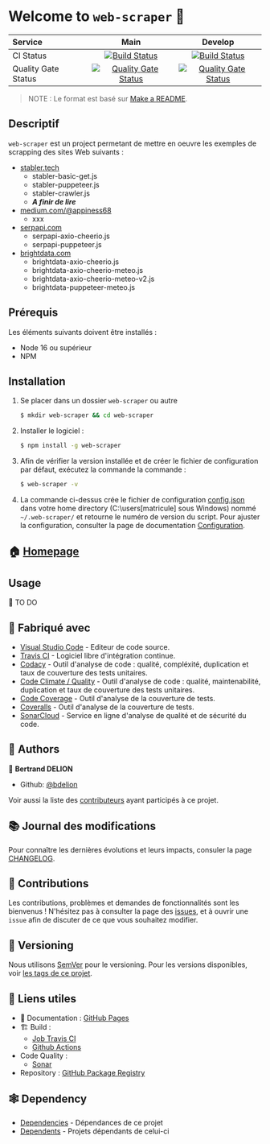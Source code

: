 # Welcome to `web-scraper` :wave:

| Service             |                Main                |              Develop               |
| :------------------ | :--------------------------------: | :--------------------------------: |
| CI Status           |    [![Build Status][bmb]][bml]     |    [![Build Status][bdb]][bdl]     |
| Quality Gate Status | [![Quality Gate Status][qmb]][qml] | [![Quality Gate Status][qdb]][qdl] |

> NOTE : Le format est basé sur [Make a README].

## Descriptif

`web-scraper` est un project permetant de mettre en oeuvre les exemples de scrapping des sites Web suivants :

- [stabler.tech]
  - stabler-basic-get.js
  - stabler-puppeteer.js
  - stabler-crawler.js
  - **_A finir de lire_**
- [medium.com/@appiness68]
  - xxx
- [serpapi.com]
  - serpapi-axio-cheerio.js
  - serpapi-puppeteer.js
- [brightdata.com]
  - brightdata-axio-cheerio.js
  - brightdata-axio-cheerio-meteo.js
  - brightdata-axio-cheerio-meteo-v2.js
  - brightdata-puppeteer-meteo.js

## Prérequis

Les éléments suivants doivent être installés :

- Node 16 ou supérieur
- NPM

## Installation

1. Se placer dans un dossier `web-scraper` ou autre
   ```sh
   $ mkdir web-scraper && cd web-scraper
   ```
2. Installer le logiciel :
   ```sh
   $ npm install -g web-scraper
   ```
3. Afin de vérifier la version installée et de créer le fichier de configuration par défaut, exécutez la commande la commande :
   ```sh
   $ web-scraper -v
   ```
4. La commande ci-dessus crée le fichier de configuration [config.json] dans votre home directory (C:\users\[matricule] sous Windows) nommé `~/.web-scraper/` et retourne le numéro de version du script. Pour ajuster la configuration, consulter la page de documentation [Configuration].

## :house: [Homepage]

## Usage

:construction: TO DO

## :construction_worker: Fabriqué avec

- [Visual Studio Code] - Editeur de code source.
- [Travis CI] - Logiciel libre d'intégration continue.
- [Codacy] - Outil d'analyse de code : qualité, compléxité, duplication et taux de couverture des tests unitaires.
- [Code Climate / Quality] - Outil d'analyse de code : qualité, maintenabilité, duplication et taux de couverture des tests unitaires.
- [Code Coverage] - Outil d'analyse de la couverture de tests.
- [Coveralls] - Outil d'analyse de la couverture de tests.
- [SonarCloud] - Service en ligne d'analyse de qualité et de sécurité du code.

## :busts_in_silhouette: Authors

:bust_in_silhouette: **Bertrand DELION**

- Github: [@bdelion]

Voir aussi la liste des [contributeurs] ayant participés à ce projet.

## :books: Journal des modifications

Pour connaître les dernières évolutions et leurs impacts, consuler la page [CHANGELOG].

## :handshake: Contributions

Les contributions, problèmes et demandes de fonctionnalités sont les bienvenus !
N'hésitez pas à consulter la page des [issues], et à ouvrir une `issue` afin de discuter de ce que vous souhaitez modifier.

## :bookmark: Versioning

Nous utilisons [SemVer] pour le versioning. Pour les versions disponibles, voir [les tags de ce projet].

## :link: Liens utiles

- :pencil: Documentation : [GitHub Pages]
- :building_construction: Build :
  - [Job Travis CI]
  - [Github Actions]
- Code Quality :
  - [Sonar]
- Repository : [GitHub Package Registry]

## :spider_web: Dependency

- [Dependencies] - Dépendances de ce projet
- [Dependents] - Projets dépendants de celui-ci

<!-- liens -->

[bmb]: https://github.com/bdelion/web-scraper/actions/workflows/node.js.yml/badge.svg?branch=main "Jenkins main Build Status Icon"
[bml]: https://github.com/bdelion/web-scraper/actions/workflows/node.js.yml "Jenkins main Job"
[bdb]: https://github.com/bdelion/web-scraper/actions/workflows/node.js.yml/badge.svg?branch=develop "Jenkins develop Build Status Icon"
[bdl]: https://github.com/bdelion/web-scraper/actions/workflows/node.js.yml "Jenkins develop Job"
[qmb]: https://sonarcloud.io/api/project_badges/measure?project=bdelion_web-scraper&branch=main&metric=alert_status "Sonar main Quality Gate Status Badge"
[qml]: https://sonarcloud.io/summary/new_code?id=bdelion_web-scraper&branch=main "Sonar main Dashboard"
[qdb]: https://sonarcloud.io/api/project_badges/measure?project=bdelion_web-scraper&branch=develop&metric=alert_status "Sonar develop Quality Gate Status Badge"
[qdl]: https://sonarcloud.io/summary/new_code?id=bdelion_web-scraper&branch=develop "Sonar develop Dashboard"
[Make a README]: https://www.makeareadme.com/#template-1 "README Template et bonnes pratiques"
[stabler.tech]: https://stabler.tech/blog/web-scraping-with-nodejs
[medium.com/@appiness68]: https://medium.com/@appiness68/web-scraping-using-node-js-2d0e1a1b606c
[serpapi.com]: https://serpapi.com/blog/web-scraping-in-javascript-complete-tutorial-for-beginner/
[brightdata.com]: https://brightdata.com/blog/how-tos/web-scraping-with-node-js
[config.json]: https://github.com/bdelion/web-scraper/blob/main/src/assets/config.json "Lien vers le fichier de configuration de référence"
[Configuration]: https://bdelion.github.io/web-scraper/Installation-&-configuration/Configuration "Documentation pour configurer web-scraper"
[Homepage]: https://github.com/bdelion/web-scraper/tree/main "Documentation pour configurer web-scraper"
[Visual Studio Code]: https://code.visualstudio.com/
[Travis CI]: https://travis-ci.com/
[Codacy]: https://www.codacy.com/
[Code Climate / Quality]: https://codeclimate.com/quality/
[Code Coverage]: https://codecov.io/
[Coveralls]: https://coveralls.io/
[SonarCloud]: https://sonarcloud.io/about
[@bdelion]: https://github.com/bdelion
[contributeurs]: https://github.com/bdelion/web-scraper/graphs/contributors "Liste des contributeurs au projet"
[CHANGELOG]: CHANGELOG.md "CHANGELOG du projet"
[issues]: https://github.com/bdelion/web-scraper/issues "Liste des issues ouvertes"
[SemVer]: https://semver.org/lang/fr/ "Bonnes pratique de la Gestion de Version"
[les tags de ce projet]: https://github.com/bdelion/web-scraper/tags "Liste des tags du projet"
[GitHub Pages]: https://bdelion.github.io/web-scraper/
[Job Travis CI]: https://travis-ci.com/bdelion/web-scraper "Job Travis du projet"
[Github Actions]: https://github.com/bdelion/web-scraper/actions "Workflows GitHub Actions du projet"
[Sonar]: https://sonarcloud.io/project/overview?id=bdelion_web-scraper "Dashboard Sonar du projet"
[GitHub Package Registry]: https://github.com/bdelion/web-scraper/packages
[Dependencies]: https://github.com/bdelion/web-scraper/network/dependencies
[Dependents]: https://github.com/bdelion/web-scraper/network/dependents
